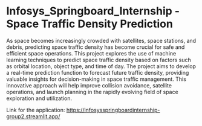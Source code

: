 # Infosys_Springboard_Internship - Space Traffic Density Prediction

As space becomes increasingly crowded with satellites, space stations, and debris, predicting space traffic density has become crucial for safe and efficient space operations. 
This project explores the use of machine learning techniques to predict space traffic density based on factors such as orbital location, object type, and time of day.
The project aims to develop a real-time prediction function to forecast future traffic density, providing valuable insights for decision-making in space traffic management.
This innovative approach will help improve collision avoidance, satellite operations, and launch planning in the rapidly evolving field of space exploration and utilization.

Link for the application: https://infosysspringboardinternship-group2.streamlit.app/
